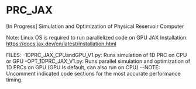 # PRC_JAX
[In Progress] Simulation and Optimization of Physical Reservoir Computer

Note: Linux OS is required to run parallelized code on GPU
JAX Installation: https://docs.jax.dev/en/latest/installation.html 

FILES:
-1DPRC_JAX_CPUandGPU_V1.py: Runs simulation of 1D PRC on CPU or GPU
-OPT_1DPRC_JAX_V1.py: Runs parallel simulation and optimization of 1D PRCs on GPU (GPU is default, can also run on CPU)
--NOTE: Uncomment indicated code sections for the most accurate performance timing. 
